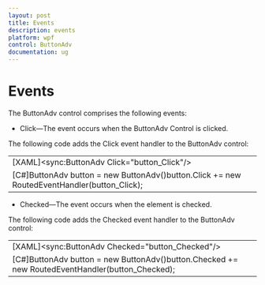 ```yaml
---
layout: post
title: Events
description: events
platform: wpf
control: ButtonAdv
documentation: ug
---
```


# Events

The ButtonAdv control comprises the following events:

* Click—The event occurs when the ButtonAdv Control is clicked.

The following code adds the Click event handler to the ButtonAdv control:

<table>
<tr>
<td>
[XAML]&lt;sync:ButtonAdv Click="button_Click"/&gt;</td></tr>
<tr>
<td>
[C#]ButtonAdv button = new ButtonAdv()button.Click += new RoutedEventHandler(button_Click);</td></tr>
</table>


* Checked—The event occurs when the element is checked.

The following code adds the Checked event handler to the ButtonAdv control:

<table>
<tr>
<td>
[XAML]&lt;sync:ButtonAdv Checked="button_Checked"/&gt;</td></tr>
<tr>
<td>
[C#]ButtonAdv button = new ButtonAdv()button.Checked += new RoutedEventHandler(button_Checked);</td></tr>
</table>


